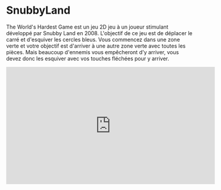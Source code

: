 # SnubbyLand

<!-- [Report](https://www.overleaf.com/read/vvppvyhymjhv)-->


The World's Hardest Game est un jeu 2D jeu à un joueur stimulant développé par Snubby Land en 2008. L'objectif de ce jeu est de déplacer le carré et d'esquiver les cercles bleus. Vous commencez dans une zone verte et votre objectif est d'arriver à une autre zone verte avec toutes les pièces. Mais beaucoup d'ennemis vous empêcheront d'y arriver, vous devez donc les esquiver avec vos touches fléchées pour y arriver.


<iframe width="560" height="315" src="https://www.youtube.com/embed/h6qdAJO26tc" frameborder="0" allow="accelerometer; autoplay; encrypted-media; gyroscope; picture-in-picture" allowfullscreen></iframe>
